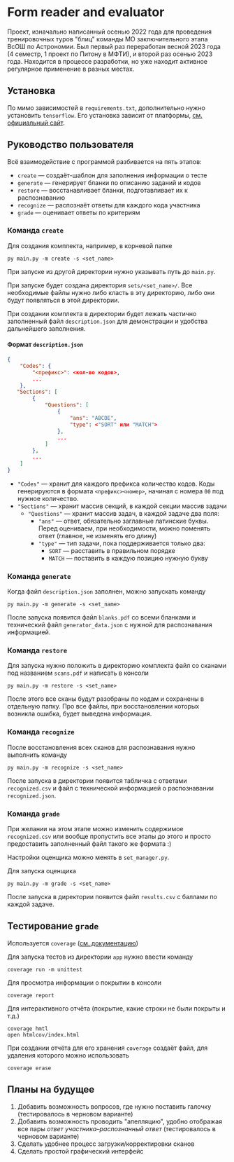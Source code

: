# Form reader and evaluator 
Проект, изначально написанный осенью 2022 года для проведения тренировочных туров "блиц" команды МО заключительного этапа ВсОШ по Астрономии. Был первый раз переработан весной 2023 года (4 семестр, 1 проект по Питону в МФТИ), и второй раз осенью 2023 года. Находится в процессе разработки, но уже находит активное регулярное применение в разных местах.


## Установка
По мимо зависимостей в `requirements.txt`, дополнительно нужно установить `tensorflow`. Его установка зависит от платформы, [см. официальный сайт](https://www.tensorflow.org/install).

## Руководство пользователя

Всё взаимодействие с программой разбивается на пять этапов:
- `create` &mdash; создаёт-шаблон для заполнения информации о тесте
- `generate` &mdash; генерирует бланки по описанию заданий и кодов
- `restore` &mdash; восстанавливает бланки, подготавливает их к распознаванию
- `recognize` &mdash; распознаёт ответы для каждого кода участника
- `grade` &mdash; оценивает ответы по критериям
  

### Команда `create`
Для создания комплекта, например, в корневой папке 
```
py main.py -m create -s <set_name>
```
При запуске из другой директории нужно указывать путь до `main.py`.

При запуске будет создана директория `sets/<set_name>/`. Все необходимые файлы нужно либо класть в эту директорию, либо они будут появляться в этой директории.

При создании комплекта в директории будет лежать частично заполненный файл `description.json` для демонстрации и удобства дальнейшего заполнения.

#### Формат `description.json`
```json
{
    "Codes": {
        "<префикс>": <кол-во кодов>,
        ...
    },
   "Sections": [
        {
            "Questions": [
                {
                    "ans": "ABCDE",
                    "type": <"SORT" или "MATCH">
                },
                ...
            ]
        },
        ...
    ]
}
```
- `"Codes"` &mdash; хранит для каждого префикса количество кодов. Коды генерируются в формата `<префикс><номер>`, начиная с номера `00` под нужное количество.
- `"Sections"` &mdash; хранит массив секций, в каждой секции массив задачи
  - `"Questions"` &mdash; хранит массив задач, в каждой задаче два поля: 
    - `"ans"` &mdash; ответ, обязательно заглавные латинские буквы. Перед оцениваем, при необходимости, можно поменять ответ (главное, не изменять его длину)
    - `"type"` &mdash; тип задачи, пока поддерживается только два: 
      - `SORT` &mdash; расставить в правильном порядке
      - `MATCH` &mdash; поставить в каждую позицию нужную букву
  
### Команда `generate`
Когда файл `description.json` заполнен, можно запускать команду
```
py main.py -m generate -s <set_name>
```

После запуска появится файл `blanks.pdf` со всеми бланками и технический файл `generator_data.json` с нужной для распознавания информацией.

### Команда `restore`
Для запуска нужно положить в директорию комплекта файл со сканами под названием `scans.pdf` и написать в консоли
```
py main.py -m restore -s <set_name>
```
После этого все сканы будут разобраны по кодам и сохранены в отдельную папку. Про все файлы, при восстановлении которых возникла ошибка, будет выведена информация.

### Команда `recognize`
После восстановления всех сканов для распознавания нужно выполнить команду
```
py main.py -m recognize -s <set_name>
```

После запуска в директории появится табличка с ответами `recognized.csv` и файл с технической информацией о распознавании `recognized.json`.

### Команда `grade`
При желании на этом этапе можно изменить содержимое `recognized.csv` или вообще пропустить все этапы до этого и просто предоставить заполненный файл такого же формата :)

Настройки оценщика можно менять в `set_manager.py`.

Для запуска оценщика 
```
py main.py -m grade -s <set_name>
```
После запуска в директории появится файл `results.csv` с баллами по каждой задаче.

<!-- [Пример.](https://github.com/NoblFriend/python_proj_1/blob/master/demo/exmaple_blank.png) -->

<!-- Для каждого тестирования создается отдельная папка где будет храниться вся нужная информация (описание заданий, сканы).
Программа запускаеться из корня этой папки. Здесь в планах располагать критерии и описание заданий сразу на бланках, чтобы развести генерацию бланков и проверку и не быть зависимым от потери данных.

## Структура проекта -->

## Тестирование `grade`
Используется `coverage` ([см. документацию](https://coverage.readthedocs.io/en/7.2.5/source.html))

Для запуска тестов из директории `app` нужно ввести команду 
```shell
coverage run -m unittest 
```
Для просмотра информации о покрытии в консоли 
```shell
coverage report
```
Для интерактивного отчёта (покрытие, какие строки не были покрыты и т.д.) 
```shell
coverage hmtl
open htmlcov/index.html
```
При создании отчёта для его хранения `coverage` создаёт файл, для удаления которого можно использовать 
```
coverage erase
```

## Планы на будущее
1. Добавить возможность вопросов, где нужно поставить галочку (тестировалось в черновом варианте)
2.  Добавить возможность проводить "апелляцию", удобно отображая все пары _ответ участника_–_распознанный ответ_ (тестировалось в черновом варианте)
3.  Сделать удобнее процесс загрузки/корректировки сканов
4.  Сделать простой графический интерфейс